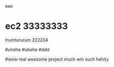 eee
#
ec2
33333333
===
trumtururum
222234

#uhehe
#uhehe
#ddd

#wow real awesome project much win such hehity 
